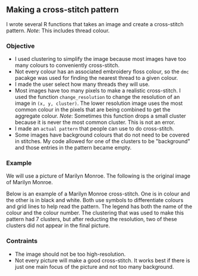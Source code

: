 ## Making a cross-stitch pattern

I wrote several R functions that takes an image and create a cross-stitch pattern. 
_Note_: This includes thread colour.

### Objective
- I used clustering to simplify the image because most images have too many colours to conveniently cross-stitch. 
- Not every colour has an associated embroidery floss colour, so the `dmc` pacakge was used for finding the nearest thread to a given colour.
-  I made the user select how many threads they will use. 
-  Most images have too many pixels to make a realistic cross-stitch. I used the function `change_resolution` to change the resolution of an image in `(x, y, cluster)`. The lower resolution image uses the most common colour in the pixels that are being combined to get the aggregate colour. _Note_: Sometimes this function drops a small cluster because it is never the most common cluster. This is not an error. 
-  I made an `actual pattern` that people can use to do cross-stitch.
-  Some images have background colours that do not need to be covered in stitches. My code allowed for one of the clusters to be "background" and those entries in the pattern became empty. 

### Example
We will use a picture of Marilyn Monroe. The following is the original image of Marilyn Monroe. 

Below is an example of a Marilyn Monroe cross-stitch. One is in colour and the other is in black and white. Both use symbols to differentiate colours and grid lines to help read the pattern. The legend has both the name of the colour and the colour number. The clustering that was used to make this pattern had 7 clusters, but after reducting the resolution, two of these clusters did not appear in the final picture. 

### Contraints
- The image should not be too high-resolution.
- Not every picture will make a good cross-stitch. It works best if there is just one main focus of the picture and not too many background. 
